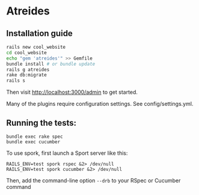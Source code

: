 # Atreides

## Installation guide ##

```sh
rails new cool_website
cd cool_website
echo "gem 'atreides'" >> Gemfile
bundle install # or bundle update
rails g atreides
rake db:migrate
rails s
```

Then visit <http://localhost:3000/admin> to get started.

Many of the plugins require configuration settings. See config/settings.yml.

## Running the tests: ##

    bundle exec rake spec
    bundle exec cucumber

To use spork, first launch a Sport server like this:

    RAILS_ENV=test spork rspec &2> /dev/null
    RAILS_ENV=test spork cucumber &2> /dev/null

Then, add the command-line option `--drb` to your RSpec or Cucumber command

